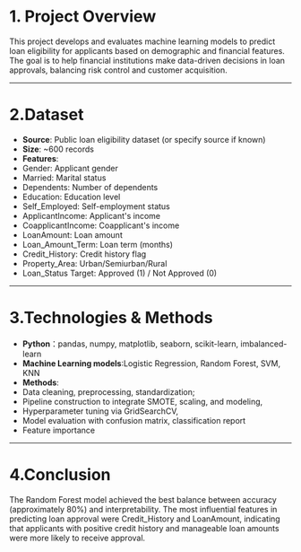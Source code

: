# 1. Project Overview
This project develops and evaluates machine learning models to predict loan eligibility for applicants based on demographic and financial features. The goal is to help financial institutions make data-driven decisions in loan approvals, balancing risk control and customer acquisition.

---
# 2.Dataset
- **Source**: Public loan eligibility dataset (or specify source if known)
- **Size**: ~600 records
- **Features**:
- Gender:	Applicant gender
- Married:	Marital status
- Dependents:	Number of dependents
- Education:	Education level
- Self_Employed:	Self-employment status
- ApplicantIncome:	Applicant's income
- CoapplicantIncome:	Coapplicant's income
- LoanAmount:	Loan amount
- Loan_Amount_Term:	Loan term (months)
- Credit_History:	Credit history flag
- Property_Area:	Urban/Semiurban/Rural
- Loan_Status	Target: Approved (1) / Not Approved (0)

---
# 3.Technologies & Methods
- **Python**：pandas, numpy, matplotlib, seaborn, scikit-learn, imbalanced-learn
- **Machine Learning models**:Logistic Regression, Random Forest, SVM, KNN 
- **Methods**:
- Data cleaning, preprocessing, standardization;
- Pipeline construction to integrate SMOTE, scaling, and modeling, 
- Hyperparameter tuning via GridSearchCV,
- Model evaluation with confusion matrix, classification report
- Feature importance

---
# 4.Conclusion
The Random Forest model achieved the best balance between accuracy (approximately 80%) and interpretability.
The most influential features in predicting loan approval were Credit_History and LoanAmount, indicating that applicants with positive credit history and manageable loan amounts were more likely to receive approval.

